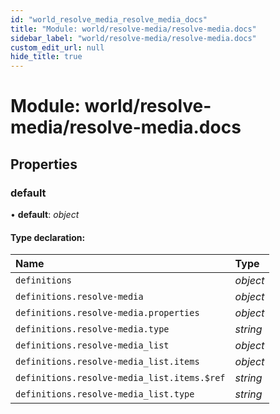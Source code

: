 ```yaml
---
id: "world_resolve_media_resolve_media_docs"
title: "Module: world/resolve-media/resolve-media.docs"
sidebar_label: "world/resolve-media/resolve-media.docs"
custom_edit_url: null
hide_title: true
---
```


# Module: world/resolve-media/resolve-media.docs

## Properties

### default

• **default**: *object*

#### Type declaration:

| Name | Type |
| :------ | :------ |
| `definitions` | *object* |
| `definitions.resolve-media` | *object* |
| `definitions.resolve-media.properties` | *object* |
| `definitions.resolve-media.type` | *string* |
| `definitions.resolve-media_list` | *object* |
| `definitions.resolve-media_list.items` | *object* |
| `definitions.resolve-media_list.items.$ref` | *string* |
| `definitions.resolve-media_list.type` | *string* |
